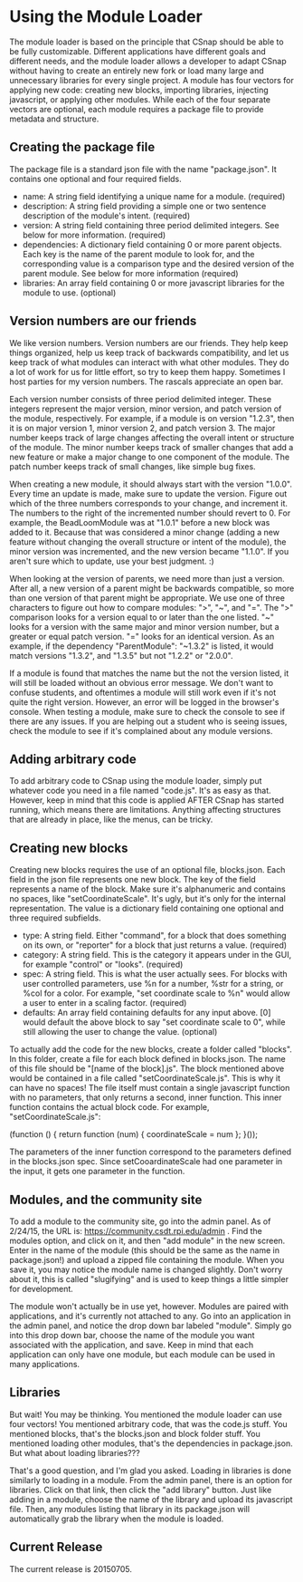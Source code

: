 Using the Module Loader
==============

The module loader is based on the principle that CSnap should be able to
be fully customizable. Different applications have different goals and
different needs, and the module loader allows a developer to adapt CSnap
without having to create an entirely new fork or load many large and unnecessary
libraries for every single project. A module has four vectors
for applying new code: creating new blocks, importing libraries, injecting
javascript, or applying other modules. While each of the four separate
vectors are optional, each module requires a package file to provide metadata
and structure.

Creating the package file
--------------

The package file is a standard json file with the name "package.json". It
contains one optional and four required fields.

- name: A string field identifying a unique name for a module. (required)
- description: A string field providing a simple one or two sentence
description of the module's intent. (required)
- version: A string field containing three period delimited integers.
See below for more information. (required)
- dependencies: A dictionary field containing 0 or more parent objects.
Each key is the name of the parent module to look for, and the corresponding
value is a comparison type and the desired version of the parent module. See below for more information (required)
- libraries: An array field containing 0 or more javascript libraries for
the module to use. (optional)

Version numbers are our friends
--------------

We like version numbers. Version numbers are our friends. They help keep
things organized, help us keep track of backwards compatibility, and let us
keep track of what modules can interact with what other modules. They do a
lot of work for us for little effort, so try to keep them happy. Sometimes
I host parties for my version numbers. The rascals appreciate an open bar.

Each version number consists of three period delimited integer. These integers
represent the major version, minor version, and patch version of the 
module, respectively. For example, if a module is on version "1.2.3", then
it is on major version 1, minor version 2, and patch version 3. The major
number keeps track of large changes affecting the overall intent or structure
of the module. The minor number keeps track of smaller changes that add a
new feature or make a major change to one component of the module. The patch
number keeps track of small changes, like simple bug fixes.

When creating a new module, it should always start with the version "1.0.0".
Every time an update is made, make sure to update the version. Figure out
which of the three numbers corresponds to your change, and increment it. The
numbers to the right of the incremented number should revert to 0. For example,
the BeadLoomModule was at "1.0.1" before a new block was added to it. Because that
was considered a minor change (adding a new feature without changing the overall
structure or intent of the module), the minor version was incremented, and the
new version became "1.1.0". If you aren't sure which to update, use your best judgment. :)

When looking at the version of parents, we need more than just a version. After all,
a new version of a parent might be backwards compatible, so more than one version of
that parent might be appropriate. We use one of three characters to figure out how
to compare modules: ">", "~", and "=". The ">" comparison looks for a version equal
to or later than the one listed. "~" looks for a version
with the same major and minor version number, but a greater or equal patch version.
"=" looks for an identical version. As an example, if the dependency "ParentModule": "~1.3.2"
is listed, it would match versions "1.3.2", and "1.3.5" but not "1.2.2" or "2.0.0".

If a module is found that matches the name but the not the version listed, it will
still be loaded without an obvious error message. We don't want to confuse students,
and oftentimes a module will still work even if it's not quite the right version.
However, an error will be logged in the browser's console. When testing a module,
make sure to check the console to see if there are any issues. If you are helping
out a student who is seeing issues, check the module to see if it's complained about
any module versions.

Adding arbitrary code
--------------

To add arbitrary code to CSnap using the module loader, simply put whatever code
you need in a file named "code.js". It's as easy as that. However, keep in mind that
this code is applied AFTER CSnap has started running, which means there are limitations.
Anything affecting structures that are already in place, like the menus, can be tricky.

Creating new blocks
--------------

Creating new blocks requires the use of an optional file, blocks.json. Each field in the 
json file represents one new block. The key of the field represents a name of the block.
Make sure it's alphanumeric and contains no spaces, like "setCoordinateScale". It's ugly, 
but it's only for the internal representation. The value is a dictionary field containing
one optional and three required subfields.

- type: A string field. Either "command", for a block that does something on its own, or "reporter" for
a block that just returns a value. (required)
- category: A string field. This is the category it appears under in the GUI, for example
"control" or "looks". (required)
- spec: A string field. This is what the user actually sees. For blocks with user controlled
parameters, use %n for a number, %str for a string, or %col for a color. For example,
 "set coordinate scale to %n" would allow a user to enter in a scaling factor. (required) 
- defaults: An array field containing defaults for any input above. [0] would default the
above block to say "set coordinate scale to 0", while still allowing the user to change the value. (optional)

To actually add the code for the new blocks, create a folder called "blocks". 
In this folder, create a file for each block defined in blocks.json. The name
of this file should be "[name of the block].js". The block mentioned above would
be contained in a file called "setCoordinateScale.js". This is why it can have
no spaces! The file itself must contain a single javascript function with no
parameters, that only returns a second, inner function. This inner function
contains the actual block code. For example, "setCoordinateScale.js":

   (function () {
      return function (num) {
         coordinateScale = num
      };
   }());

The parameters of the inner function correspond to the parameters defined in
the blocks.json spec. Since setCooardinateScale had one parameter in the input,
it gets one parameter in the function.

Modules, and the community site
--------------

To add a module to the community site, go into the admin panel. As of 2/24/15, the
URL is: https://community.csdt.rpi.edu/admin . Find the modules option, and click
on it, and then "add module" in the new screen. Enter in the name of the module (this should
be the same as the name in package.json!) and upload a zipped file containing the module. When you save it,
you may notice the module name is changed slightly. Don't worry about it, this is
called "slugifying" and is used to keep things a little simpler for development.

The module won't actually be in use yet, however. Modules are paired with applications,
and it's currently not attached to any. Go into an application in the admin panel, and
notice the drop down bar labeled "module". Simply go into this drop down bar, choose
the name of the module you want associated with the application, and save. Keep in mind
that each application can only have one module, but each module can be used in many
applications.

Libraries
--------------

But wait! You may be thinking. You mentioned the module loader can use four vectors!
You mentioned arbitrary code, that was the code.js stuff. You mentioned blocks, that's
the blocks.json and block folder stuff. You mentioned loading other modules, that's
the dependencies in package.json. But what about loading libraries???

That's a good question, and I'm glad you asked. Loading in libraries is done similarly
to loading in a module. From the admin panel, there is an option for libraries. Click
on that link, then click the "add library" button. Just like adding in a module, choose
the name of the library and upload its javascript file. Then, any modules listing that
library in its package.json will automatically grab the library when the module is
loaded.

Current Release
--------------
The current release is 20150705.
